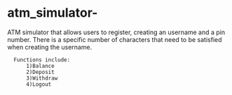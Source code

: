 # atm_simulator-

ATM simulator that allows users to register, creating an username and a pin number. There is a specific number of characters that need to be satisfied when creating the username. 

      Functions include:
          1)Balance 
          2)Deposit
          3)Withdraw
          4)Logout 

   
 
